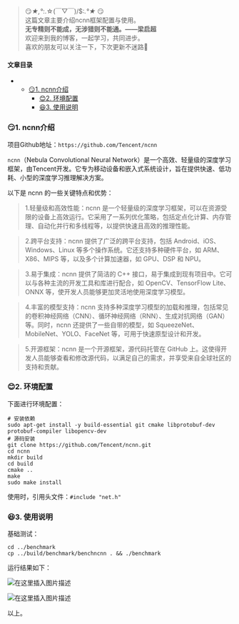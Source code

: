 







> 
> 😏*★,°*:.☆(￣▽￣)/$:*.°★* 😏  
>  这篇文章主要介绍ncnn框架配置与使用。  
>  **无专精则不能成，无涉猎则不能通。——梁启超**  
>  欢迎来到我的博客，一起学习，共同进步。  
>  喜欢的朋友可以关注一下，下次更新不迷路🥞
> 
> 
> 




#### 文章目录


* + [:smirk:1. ncnn介绍](#smirk1_ncnn_7)
	+ [:blush:2. 环境配置](#blush2__23)
	+ [:satisfied:3. 使用说明](#satisfied3__40)




### 😏1. ncnn介绍


项目Github地址：`https://github.com/Tencent/ncnn`


`ncnn`（Nebula Convolutional Neural Network）是一个高效、轻量级的深度学习框架，由Tencent开发。它专为移动设备和嵌入式系统设计，旨在提供快速、低功耗、小型的深度学习推理解决方案。


以下是 ncnn 的一些关键特点和优势：



> 
> 1.轻量级和高效性能：ncnn 是一个轻量级的深度学习框架，可以在资源受限的设备上高效运行。它采用了一系列优化策略，包括定点化计算、内存管理、自动化并行和多线程等，以提供快速且高效的推理性能。
> 
> 
> 



> 
> 2.跨平台支持：ncnn 提供了广泛的跨平台支持，包括 Android、iOS、Windows、Linux 等多个操作系统。它还支持多种硬件平台，如 ARM、X86、MIPS 等，以及多个计算加速器，如 GPU、DSP 和 NPU。
> 
> 
> 



> 
> 3.易于集成：ncnn 提供了简洁的 C++ 接口，易于集成到现有项目中。它可以与各种主流的开发工具和库进行配合，如 OpenCV、TensorFlow Lite、ONNX 等，使开发人员能够更加灵活地使用深度学习模型。
> 
> 
> 



> 
> 4.丰富的模型支持：ncnn 支持多种深度学习模型的加载和推理，包括常见的卷积神经网络（CNN）、循环神经网络（RNN）、生成对抗网络（GAN）等。同时，ncnn 还提供了一些自带的模型，如 SqueezeNet、MobileNet、YOLO、FaceNet 等，可用于快速原型设计和开发。
> 
> 
> 



> 
> 5.开源框架：ncnn 是一个开源框架，源代码托管在 GitHub 上。这使得开发人员能够查看和修改源代码，以满足自己的需求，并享受来自全球社区的支持和贡献。
> 
> 
> 


### 😊2. 环境配置


下面进行环境配置：



```
# 安装依赖
sudo apt-get install -y build-essential git cmake libprotobuf-dev protobuf-compiler libopencv-dev
# 源码安装
git clone https://github.com/Tencent/ncnn.git
cd ncnn
mkdir build
cd build
cmake ..
make
sudo make install

```

使用时，引用头文件：`#include "net.h"`


### 😆3. 使用说明


基础测试：



```
cd ../benchmark
cp ../build/benchmark/benchncnn . && ./benchmark

```

运行结果如下：


![在这里插入图片描述](https://img-blog.csdnimg.cn/a140b49a10d7438f8aa3f1de5538fb65.png)


![在这里插入图片描述](https://img-blog.csdnimg.cn/6cbcd6c17cec4dba9bb3c0f895f02fa2.png)


以上。





